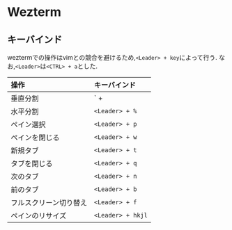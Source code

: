 # Wezterm


## キーバインド

weztermでの操作はvimとの競合を避けるため,`<Leader> + key`によって行う.
なお,`<Leader>`は`<CTRL> + a`とした.


|操作|キーバインド|
|:-|:-|
|垂直分割|`<Leader> + |`|
|水平分割|`<Leader> + %`|
|ペイン選択|`<Leader> + p`|
|ペインを閉じる|`<Leader> + w`|
|新規タブ|`<Leader> + t`|
|タブを閉じる|`<Leader> + q`|
|次のタブ|`<Leader> + n`|
|前のタブ|`<Leader> + b`|
|フルスクリーン切り替え|`<Leader> + f`|
|ペインのリサイズ|`<Leader> + hkjl`|
